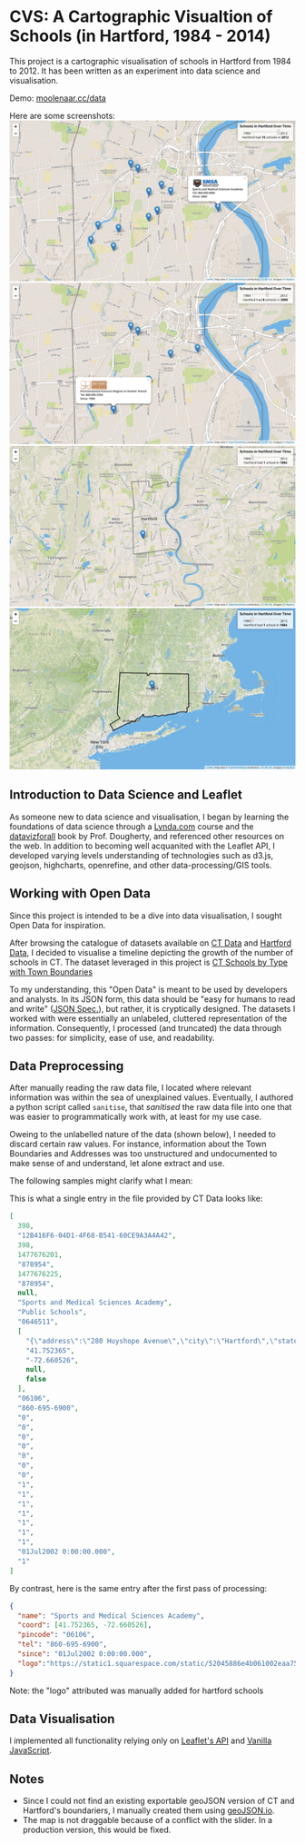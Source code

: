 # CVS: A Cartographic Visualtion of Schools (in Hartford, 1984 - 2014) #
This project is a cartographic visualisation of schools in Hartford from 1984 to 2012.
It has been written as an experiment into data science and visualisation.

Demo: [moolenaar.cc/data](http://moolenaar.cc/data)

Here are some screenshots:
![picture alt](images/p1.png)
![picture alt](images/p2.png)
![picture alt](images/p3.png)
![picture alt](images/p4.png)

## Introduction to Data Science and Leaflet ##
As someone new to data science and visualisation, I began by learning the
foundations of data science through a [Lynda.com](https://lynda.com) course and 
the [datavizforall](https://datavizforall.org) book by Prof. Dougherty, and referenced
other resources on the web. In addition to becoming well acquanited with the Leaflet API, I developed
varying levels understanding of technologies such as d3.js, geojson,
highcharts, openrefine, and other data-processing/GIS tools.

## Working with Open Data ##
Since this project is intended to be a dive into data visualisation, I sought
Open Data for inspiration.

After browsing the catalogue of datasets available on
[CT Data](https://data.ct.gov) and [Hartford Data](https://data.hartford.gov),
I decided to visualise a timeline depicting the growth of the number
of schools in CT. The dataset leveraged in this project is 
[CT Schools by Type with Town Boundaries](https://data.ct.gov/Education/CT-Schools-by-Type-w-Town-Boundaries/8pjp-nyd7)

To my understanding, this "Open Data" is meant to be used by developers and
analysts. In its JSON form, this data should be "easy for humans to read and
write" ([JSON Spec.](https://json.org)), but rather, it is cryptically designed. The
datasets I worked with were essentially an unlabeled, cluttered
representation of the information.
Consequently, I processed (and truncated) the data through two passes: for simplicity, ease of use, and readability.

## Data Preprocessing ##
After manually reading the raw data file, I located where relevant
information was within the sea of unexplained values. Eventually, I authored a
python script called `sanitise`, that *sanitised* the raw data file into one
that was easier to programmatically work with, at least for my use case.

Oweing to the unlabelled nature of the data (shown below), I needed to discard
certain raw values. For instance, information about the Town Boundaries and Addresses
was too unstructured and undocumented to make sense of and understand, let alone extract and
use.

The following samples might clarify what I mean:

This is what a single entry in the file provided by CT Data looks like:
```json
[ 
  398,
  "12B416F6-04D1-4F68-B541-60CE9A3A4A42",
  398,
  1477676201,
  "878954",
  1477676225,
  "878954",
  null,
  "Sports and Medical Sciences Academy",
  "Public Schools",
  "0646511",
  [
    "{\"address\":\"280 Huyshope Avenue\",\"city\":\"Hartford\",\"state\":\"CT\",\"zip\":\"06106\"}",
    "41.752365",
    "-72.660526",
    null,
    false
  ],
  "06106",
  "860-695-6900",
  "0",
  "0",
  "0",
  "0",
  "0",
  "0",
  "0",
  "1",
  "1",
  "1",
  "1",
  "1",
  "1",
  "1",
  "01Jul2002 0:00:00.000",
  "1"
]
```

By contrast, here is the same entry after the first pass of processing:
```json
{
  "name": "Sports and Medical Sciences Academy",
  "coord": [41.752365, -72.660526],
  "pincode": "06106",
  "tel": "860-695-6900",
  "since": "01Jul2002 0:00:00.000",
  "logo":"https://static1.squarespace.com/static/52045886e4b061002eaa753f/t/5317f617e4b0d5b56218ebce/1521216094515/%3Fformat=1500w"
}
```
Note: the "logo" attributed was manually added for hartford schools

## Data Visualisation ##
I implemented all functionality relying only on [Leaflet's API](http://leafletjs.com)
and [Vanilla JavaScript](https://developer.mozilla.org/en-US/docs/Web/JavaScript).

## Notes ##
  * Since I could not find an existing exportable geoJSON version of CT and
    Hartford's boundariers, I manually created them using
    [geoJSON.io](https://geojson.io).
  * The map is not draggable because of a conflict with the slider. In a
    production version, this would be fixed.
